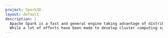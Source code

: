 ```yaml
---
project: Spark3D
layout: default
description: |
  Apache Spark is a fast and general engine taking advantage of distributed systems.
  While a lot of efforts have been made to develop cluster computing systems for processing large-scale spatial 2D data, we propose here to focus on 3D data sets which were hitherto too costly to be processed efficiently.
---
```

